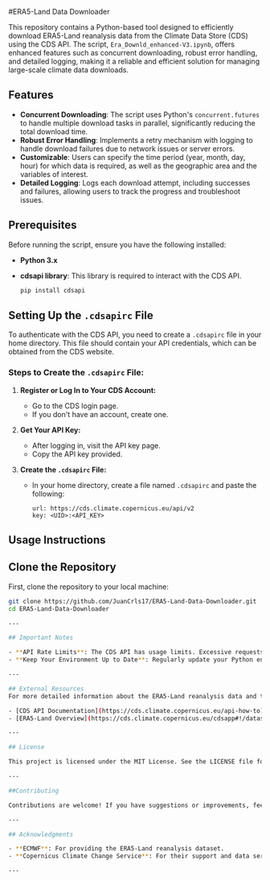 #ERA5-Land Data Downloader

This repository contains a Python-based tool designed to efficiently download ERA5-Land reanalysis data from the Climate Data Store (CDS) using the CDS API. The script, `Era_Downld_enhanced-V3.ipynb`, offers enhanced features such as concurrent downloading, robust error handling, and detailed logging, making it a reliable and efficient solution for managing large-scale climate data downloads.

## Features

- **Concurrent Downloading**: The script uses Python's `concurrent.futures` to handle multiple download tasks in parallel, significantly reducing the total download time.
- **Robust Error Handling**: Implements a retry mechanism with logging to handle download failures due to network issues or server errors.
- **Customizable**: Users can specify the time period (year, month, day, hour) for which data is required, as well as the geographic area and the variables of interest.
- **Detailed Logging**: Logs each download attempt, including successes and failures, allowing users to track the progress and troubleshoot issues.

## Prerequisites

Before running the script, ensure you have the following installed:

- **Python 3.x**
- **cdsapi library**: This library is required to interact with the CDS API.

  ```bash
  pip install cdsapi
  
## Setting Up the `.cdsapirc` File

To authenticate with the CDS API, you need to create a `.cdsapirc` file in your home directory. This file should contain your API credentials, which can be obtained from the CDS website.

### Steps to Create the `.cdsapirc` File:

1. **Register or Log In to Your CDS Account:**

   - Go to the CDS login page.
   - If you don't have an account, create one.

2. **Get Your API Key:**

   - After logging in, visit the API key page.
   - Copy the API key provided.

3. **Create the `.cdsapirc` File:**

   - In your home directory, create a file named `.cdsapirc` and paste the following:

     ```plaintext
     url: https://cds.climate.copernicus.eu/api/v2
     key: <UID>:<API_KEY>
     ```

## Usage Instructions

## Clone the Repository

First, clone the repository to your local machine:

```bash
git clone https://github.com/JuanCrls17/ERA5-Land-Data-Downloader.git
cd ERA5-Land-Data-Downloader

---

## Important Notes

- **API Rate Limits**: The CDS API has usage limits. Excessive requests or continuous retries may result in temporary blocking of your IP. Always monitor your API usage.
- **Keep Your Environment Up to Date**: Regularly update your Python environment and the `cdsapi` library to avoid potential issues with API requests.

---

## External Resources
For more detailed information about the ERA5-Land reanalysis data and the Climate Data Store, visit the following links:

- [CDS API Documentation](https://cds.climate.copernicus.eu/api-how-to)
- [ERA5-Land Overview](https://cds.climate.copernicus.eu/cdsapp#!/dataset/reanalysis-era5-land)

---

## License

This project is licensed under the MIT License. See the LICENSE file for details.

---

##Contributing

Contributions are welcome! If you have suggestions or improvements, feel free to submit a pull request or open an issue.

---

## Acknowledgments

- **ECMWF**: For providing the ERA5-Land reanalysis dataset.
- **Copernicus Climate Change Service**: For their support and data services.

---

